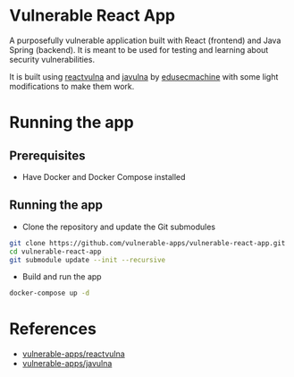 # Vulnerable React App

A purposefully vulnerable application built with React (frontend) and Java Spring (backend). It is meant to be used for testing and learning about security vulnerabilities.

It is built using [reactvulna](https://github.com/vulnerable-apps/reactvulna) and [javulna](https://github.com/vulnerable-apps/javulna) by [edusecmachine](https://github.com/edu-secmachine/) with some light modifications to make them work.

# Running the app

## Prerequisites

* Have Docker and Docker Compose installed

## Running the app

* Clone the repository and update the Git submodules

```bash
git clone https://github.com/vulnerable-apps/vulnerable-react-app.git
cd vulnerable-react-app
git submodule update --init --recursive
```

* Build and run the app

```bash
docker-compose up -d
```

# References

* [vulnerable-apps/reactvulna](https://github.com/vulnerable-apps/reactvulna)
* [vulnerable-apps/javulna](https://github.com/vulnerable-apps/javulna)

